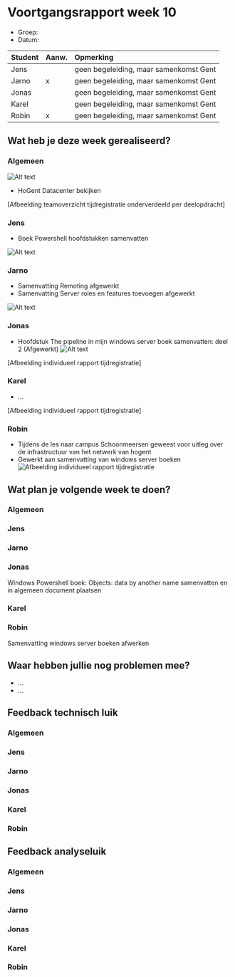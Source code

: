 # Voortgangsrapport week 10

* Groep:
* Datum:

| Student  | Aanw. | Opmerking |
| :---     | :---  | :---      |
| Jens |       |       geen begeleiding, maar samenkomst Gent    |
| Jarno |   x    |    geen begeleiding, maar samenkomst Gent       |
| Jonas |       |     geen begeleiding, maar samenkomst Gent      |
| Karel |       |    geen begeleiding, maar samenkomst Gent       |
| Robin |  x     |   geen begeleiding, maar samenkomst Gent        |

## Wat heb je deze week gerealiseerd?

### Algemeen

![Alt text](http://i.imgur.com/lEK98n0.png)

* HoGent Datacenter bekijken

[Afbeelding teamoverzicht tijdregistratie onderverdeeld per deelopdracht]

### Jens

* Boek Powershell hoofdstukken samenvatten

![Alt text](http://i.imgur.com/MsnjqjI.png)

### Jarno

* Samenvatting Remoting afgewerkt
* Samenvatting Server roles en features toevoegen afgewerkt

![Alt text](http://i.imgur.com/iVZnxCA.png)

### Jonas

* Hoofdstuk The pipeline in mijn windows server boek samenvatten: deel 2 (Afgewerkt) 
![Alt text](http://i.imgur.com/UuOf6f7.png)


[Afbeelding individueel rapport tijdregistratie]

### Karel

* ...

[Afbeelding individueel rapport tijdregistratie]

### Robin

* Tijdens de les naar campus Schoonmeersen geweest voor uitleg over de infrastructuur van het netwerk van hogent
* Gewerkt aan samenvatting van windows server boeken
![Afbeelding individueel rapport tijdregistratie](https://i.gyazo.com/439ea222c3080f935c9a11ad0e6babb9.png)


## Wat plan je volgende week te doen?

### Algemeen
### Jens
### Jarno
### Jonas
Windows Powershell boek: Objects: data by another name samenvatten en in algemeen document plaatsen
### Karel
### Robin
Samenvatting windows server boeken afwerken


## Waar hebben jullie nog problemen mee?

* ...
* ...

## Feedback technisch luik

### Algemeen

### Jens
### Jarno
### Jonas
### Karel
### Robin

## Feedback analyseluik

### Algemeen

### Jens
### Jarno
### Jonas
### Karel
### Robin

